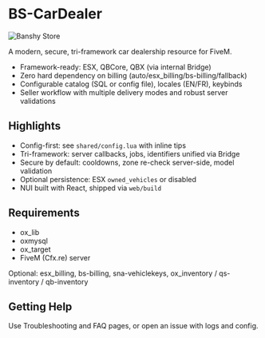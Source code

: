# BS-CarDealer

![Banshy Store](../assets/banshy400.webp)

A modern, secure, tri-framework car dealership resource for FiveM.

- Framework-ready: ESX, QBCore, QBX (via internal Bridge)
- Zero hard dependency on billing (auto/esx_billing/bs-billing/fallback)
- Configurable catalog (SQL or config file), locales (EN/FR), keybinds
- Seller workflow with multiple delivery modes and robust server validations

## Highlights

- Config-first: see `shared/config.lua` with inline tips
- Tri-framework: server callbacks, jobs, identifiers unified via Bridge
- Secure by default: cooldowns, zone re-check server-side, model validation
- Optional persistence: ESX `owned_vehicles` or disabled
- NUI built with React, shipped via `web/build`

## Requirements

- ox_lib
- oxmysql
- ox_target
- FiveM (Cfx.re) server

Optional: esx_billing, bs-billing, sna-vehiclekeys, ox_inventory / qs-inventory / qb-inventory

## Getting Help

Use Troubleshooting and FAQ pages, or open an issue with logs and config.

